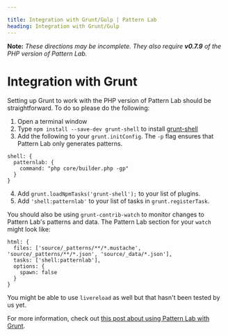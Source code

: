 ```yaml
---

title: Integration with Grunt/Gulp | Pattern Lab
heading: Integration with Grunt/Gulp
---
```


**Note:** _These directions may be incomplete. They also require **v0.7.9** of the PHP version of Pattern Lab._

# Integration with Grunt

Setting up Grunt to work with the PHP version of Pattern Lab should be straightforward. To do so please do the following:

1. Open a terminal window
2. Type `npm install --save-dev grunt-shell` to install [grunt-shell](https://github.com/sindresorhus/grunt-shell)
3. Add the following to your `grunt.initConfig`. The `-p` flag ensures that Pattern Lab only generates patterns.

<pre><code>shell: {
  patternlab: {
    command: "php core/builder.php -gp"
  }
}</code></pre>

4. Add `grunt.loadNpmTasks('grunt-shell');` to your list of plugins.
5. Add `'shell:patternlab'` to your list of tasks in `grunt.registerTask`.

You should also be using `grunt-contrib-watch` to monitor changes to Pattern Lab's patterns and data. The Pattern Lab section for your `watch` might look like:

    html: {
      files: ['source/_patterns/**/*.mustache', 'source/_patterns/**/*.json', 'source/_data/*.json'],
      tasks: ['shell:patternlab'],
      options: {
        spawn: false
      }
    }

You might be able to use `livereload` as well but that hasn't been tested by us yet.

For more information, check out [this post about using Pattern Lab with Grunt](http://bradfrost.com/blog/post/using-grunt-with-pattern-lab/).
